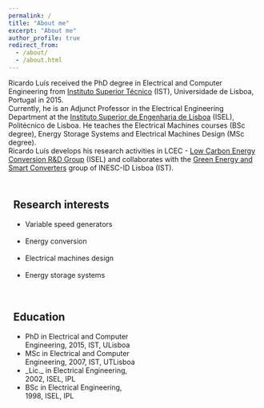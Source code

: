 ```yaml
---
permalink: /
title: "About me"
excerpt: "About me"
author_profile: true
redirect_from: 
  - /about/
  - /about.html
---
```


Ricardo Luís received the PhD degree in Electrical and Computer Engineering from [Instituto Superior Técnico](https://tecnico.ulisboa.pt) (IST), Universidade de Lisboa, Portugal in 2015.\
Currently, he is an Adjunct Professor in the Electrical Engineering Department at the [Instituto Superior de Engenharia de Lisboa](https://www.isel.pt/) (ISEL), Politécnico de Lisboa. He teaches the Electrical Machines courses (BSc degree), Energy Storage Systems and Electrical Machines Design (MSc degree).\
Ricardo Luís develops his research activities in LCEC - [Low Carbon Energy Conversion R&D Group](https://lcec.isel.pt/) (ISEL) and collaborates with the [Green Energy and Smart Converters](https://www.inesc-id.pt/research-areas/green-energy-and-smart-converters/) group of INESC-ID Lisboa (IST).


<style>
.column {
    float: left;
    padding: 10px;
    width: 50%;
}

/* Clear floats after the columns */
.row:after {
    content: "";
    display: table;
    clear: both;
}
</style>

<div class="row">

<div class="column">
<h2>Research interests</h2>
<ul class="ul-interests">
<li>Variable speed generators</li>
<br>
<li>Energy conversion</li>
<br>
<li>Electrical machines design</li>
<br>
<li>Energy storage systems</li>
</ul>
</div>

<div class="column">
<h2>Education</h2>
<ul class="ul-edu fa-ul">
<li>
<i class="fa fa-university"></i> PhD in Electrical and Computer Engineering, 2015, IST, ULisboa
</li>

<li>
<i class="fa fa-university"></i> MSc in Electrical and Computer Engineering, 2007, IST, UTLisboa
</li>

<li>
<i class="fas fa-graduation-cap"></i> _Lic._ in Electrical Engineering, 2002, ISEL, IPL
</li>

<li>
<i class="fas fa-graduation-cap"></i> BSc in Electrical Engineering, 1998, ISEL, IPL
</li>

</ul>
</div>

</div>


